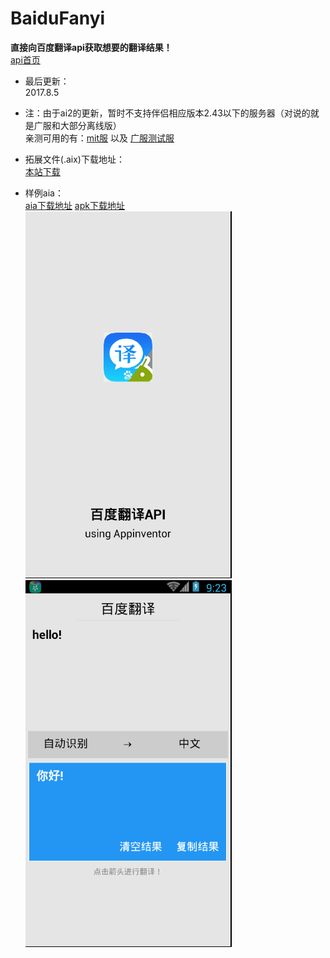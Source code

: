 # BaiduFanyi

**直接向百度翻译api获取想要的翻译结果！**  
[api首页](http://fanyi-api.baidu.com/api/trans/product/desktop?req=developer)  

* 最后更新：  
  2017.8.5  

* 注：由于ai2的更新，暂时不支持伴侣相应版本2.43以下的服务器（对说的就是广服和大部分离线版）  
  亲测可用的有：[mit服](http://ai2.appinventor.mit.edu) 以及 [广服测试服](http://apptest.gzjkw.net)  

* 拓展文件(.aix)下载地址：  
  [本站下载](aix/cn.colintree.aix.Translators.BaiduFanyi.aix)  

* 样例aia：  
  [aia下载地址](https://github.com/ColinTree/aix_colintree_cn/releases/download/BaidufanyiTest/BaiduFanyiTest.aia)
  [apk下载地址](https://github.com/ColinTree/aix_colintree_cn/releases/download/BaidufanyiTest/BaiduFanyiTest.apk)  
  ![](img/BaiduFanyi/aiaRuntimeScreenshot1.png) ![](img/BaiduFanyi/aiaRuntimeScreenshot2.png)  